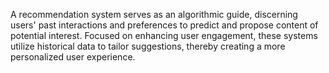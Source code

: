A recommendation system serves as an algorithmic guide, discerning users' past interactions and preferences to predict and propose content of potential interest. Focused on enhancing user engagement, these systems utilize historical data to tailor suggestions, thereby creating a more personalized user experience. 
